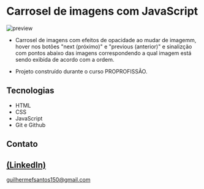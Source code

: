 # Carrosel de imagens com JavaScript

![preview](https://github.com/GuilhermeSK2/Carrossel-de-imagens-com-JavaScript/assets/139295562/5a19fedf-e462-435d-bd9c-c7504308ed3c)
 
 - Carrosel de imagens com efeitos de opacidade ao mudar de imagemm, hover nos botões "next (próximo)" e "previous (anterior)" e sinalizção com pontos abaixo das imagens correspondendo a qual imagem está sendo exibida de acordo com a ordem.

 - Projeto construído durante o curso PROPROFISSÃO.

## Tecnologias

- HTML
- CSS
- JavaScript
- Git e Github

## Contato
[(LinkedIn)](https://www.linkedin.com/in/guilherme-freitas-9901a220b/)
-----
guilhermefsantos150@gmail.com

